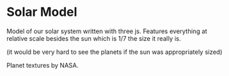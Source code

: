 # Solar Model

Model of our solar system written with three js.
Features everything at relative scale besides the sun which is 1/7 the size it really is.

(it would be very hard to see the planets if the sun was appropriately sized)

Planet textures by NASA.
